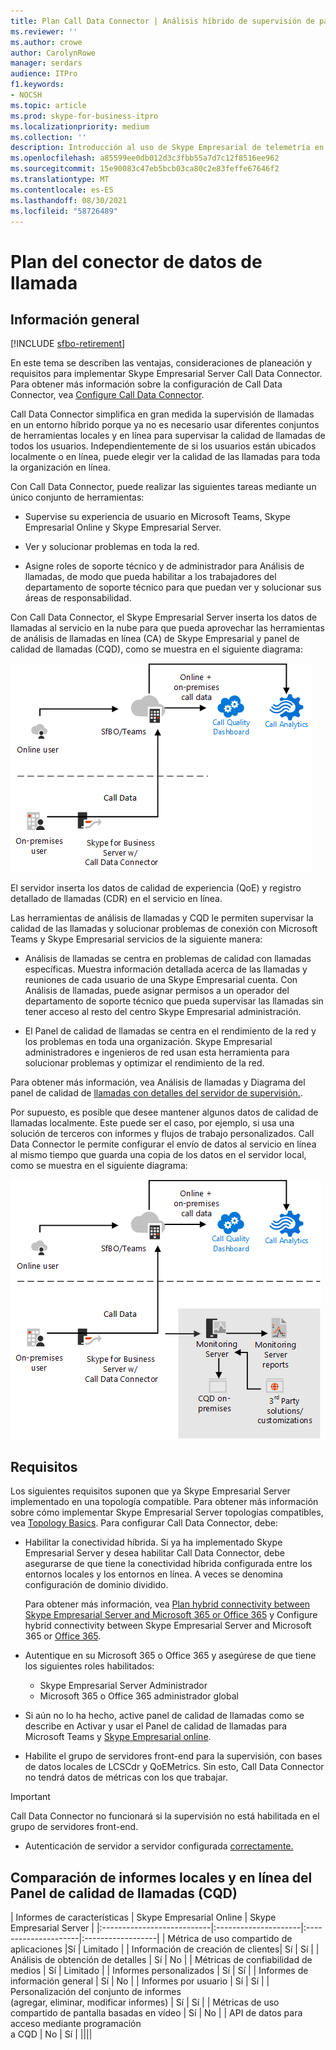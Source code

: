 ```yaml
---
title: Plan Call Data Connector | Análisis híbrido de supervisión de panel de calidad de llamadas
ms.reviewer: ''
ms.author: crowe
author: CarolynRowe
manager: serdars
audience: ITPro
f1.keywords:
- NOCSH
ms.topic: article
ms.prod: skype-for-business-itpro
ms.localizationpriority: medium
ms.collection: ''
description: Introducción al uso de Skype Empresarial de telemetría en línea para supervisar una implementación local en un escenario híbrido.
ms.openlocfilehash: a85599ee0db012d3c3fbb55a7d7c12f8516ee962
ms.sourcegitcommit: 15e90083c47eb5bcb03ca80c2e83feffe67646f2
ms.translationtype: MT
ms.contentlocale: es-ES
ms.lasthandoff: 08/30/2021
ms.locfileid: "58726489"
---
```

# <a name="plan-call-data-connector"></a>Plan del conector de datos de llamada

## <a name="overview"></a>Información general

[!INCLUDE [sfbo-retirement](../../Hub/includes/sfbo-retirement.md)]

En este tema se describen las ventajas, consideraciones de planeación y requisitos para implementar Skype Empresarial Server Call Data Connector. Para obtener más información sobre la configuración de Call Data Connector, vea [Configure Call Data Connector](configure-call-data-connector.md).


Call Data Connector simplifica en gran medida la supervisión de llamadas en un entorno híbrido porque ya no es necesario usar diferentes conjuntos de herramientas locales y en línea para supervisar la calidad de llamadas de todos los usuarios. Independientemente de si los usuarios están ubicados localmente o en línea, puede elegir ver la calidad de las llamadas para toda la organización en línea.

Con Call Data Connector, puede realizar las siguientes tareas mediante un único conjunto de herramientas:

- Supervise su experiencia de usuario en Microsoft Teams, Skype Empresarial Online y Skype Empresarial Server.

- Ver y solucionar problemas en toda la red.

- Asigne roles de soporte técnico y de administrador para Análisis de llamadas, de modo que pueda habilitar a los trabajadores del departamento de soporte técnico para que puedan ver y solucionar sus áreas de responsabilidad.

Con Call Data Connector, el Skype Empresarial Server inserta los datos de llamadas al servicio en la nube para que pueda aprovechar las herramientas de análisis de llamadas en línea (CA) de Skype Empresarial y panel de calidad de llamadas (CQD), como se muestra en el siguiente diagrama:

![SfB Correo de voz en la nube diagrama.](../../sfbserver2019/media/call-data-connector-plan-1.png)

El servidor inserta los datos de calidad de experiencia (QoE) y registro detallado de llamadas (CDR) en el servicio en línea.

Las herramientas de análisis de llamadas y CQD le permiten supervisar la calidad de las llamadas y solucionar problemas de conexión con Microsoft Teams y Skype Empresarial servicios de la siguiente manera:

- Análisis de llamadas se centra en problemas de calidad con llamadas específicas. Muestra información detallada acerca de las llamadas y reuniones de cada usuario de una Skype Empresarial cuenta.  Con Análisis de llamadas, puede asignar permisos a un operador del departamento de soporte técnico que pueda supervisar las llamadas sin tener acceso al resto del centro Skype Empresarial administración.

- El Panel de calidad de llamadas se centra en el rendimiento de la red y los problemas en toda una organización. Skype Empresarial administradores e ingenieros de red usan esta herramienta para solucionar problemas y optimizar el rendimiento de la red.

Para obtener más información, vea Análisis de llamadas y Diagrama del panel de calidad de [llamadas con detalles del servidor de supervisión.](/SkypeForBusiness/using-call-quality-in-your-organization/difference-between-call-analytics-and-call-quality-dashboard).

Por supuesto, es posible que desee mantener algunos datos de calidad de llamadas localmente. Este puede ser el caso, por ejemplo, si usa una solución de terceros con informes y flujos de trabajo personalizados.  Call Data Connector le permite configurar el envío de datos al servicio en línea al mismo tiempo que guarda una copia de los datos en el servidor local, como se muestra en el siguiente diagrama:

![SfB Correo de voz en la nube.](../../sfbserver2019/media/call-data-connector-plan-2.png)

## <a name="requirements"></a>Requisitos

Los siguientes requisitos suponen que ya Skype Empresarial Server implementado en una topología compatible.  Para obtener más información sobre cómo implementar Skype Empresarial Server topologías compatibles, vea [Topology Basics](../../SfbServer/plan-your-deployment/topology-basics/topology-basics.md). Para configurar Call Data Connector, debe:

- Habilitar la conectividad híbrida. Si ya ha implementado Skype Empresarial Server y desea habilitar Call Data Connector, debe asegurarse de que tiene la conectividad híbrida configurada entre los entornos locales y los entornos en línea. A veces se denomina configuración de dominio dividido.

   Para obtener más información, vea [Plan hybrid connectivity between Skype Empresarial Server and Microsoft 365 or Office 365](plan-hybrid-connectivity.md) y Configure hybrid connectivity between Skype Empresarial Server and Microsoft 365 or [Office 365](configure-hybrid-connectivity.md).

- Autentique en su Microsoft 365 o Office 365 y asegúrese de que tiene los siguientes roles habilitados:

  - Skype Empresarial Server Administrador
  - Microsoft 365 o Office 365 administrador global

- Si aún no lo ha hecho, active panel de calidad de llamadas como se describe en Activar y usar el Panel de calidad de llamadas para Microsoft Teams y [Skype Empresarial online](/microsoftteams/turning-on-and-using-call-quality-dashboard).

- Habilite el grupo de servidores front-end para la supervisión, con bases de datos locales de LCSCdr y QoEMetrics. Sin esto, Call Data Connector no tendrá datos de métricas con los que trabajar.

> [!IMPORTANT]
> Call Data Connector no funcionará si la supervisión no está habilitada en el grupo de servidores front-end.

- Autenticación de servidor a servidor configurada [correctamente.](../../SfbServer/manage/authentication/server-to-server-and-partner-applications.md) 

## <a name="comparison-of-on-premises-and-online-call-quality-dashboard-cqd-reports"></a>Comparación de informes locales y en línea del Panel de calidad de llamadas (CQD)

| Informes de características | Skype Empresarial Online | Skype Empresarial Server   |
|:---------------------------|:---------------------|:---------------------|:------------------|
| Métrica de uso compartido de aplicaciones |Sí | Limitado |
| Información de creación de clientes| Sí | Sí |
| Análisis de obtención de detalles | Sí | No |
| Métricas de confiabilidad de medios | Sí | Limitado |
| Informes personalizados | Sí | Sí |
| Informes de información general | Sí | No |
| Informes por usuario | Sí | Sí |
| Personalización del conjunto de informes <br> (agregar, eliminar, modificar informes) | Sí | Sí |
| Métricas de uso compartido de pantalla basadas en vídeo | Sí | No |
| API de datos para acceso mediante programación <br> a CQD | No | Sí |
||||
